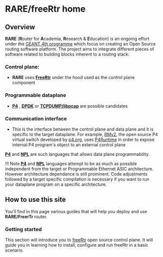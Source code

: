 # **RARE/freeRtr** home

## **Overview**
**RARE** (**R**outer for **A**cademia, **R**esearch & **E**ducation) is an ongoing effort under the [GÉANT 4th programme](https://www.geant.org/Projects/GEANT_Project_GN4-3) which focus on creating an Open Source routing software platform.
The project aims to integrate different pieces of software related to building blocks inherent to a routing stack:

### **Control plane**:
* **RARE** uses **[FreeRtr](http://freerouter.nop.hu/)** under the hood used as the control plane component
### **Programmable dataplane**
* **[P4](https://p4.org/)** , **[DPDK](https://www.dpdk.org/)** or **[TCPDUMP/libpcap](https://tcpdump.org)** are possible candidates
### **Communication interface**
* This is the interface between the control plane and data plane and it is specific to the target dataplane. For example, [BMv2](https://github.com/p4lang/behavioral-model), the open source P4 virtual switch developed by [p4.org](https://p4,org), uses [P4Runtime](https://github.com/p4lang/p4runtime) in order to expose internal P4 program's object to an external control plane

**[P4](https://p4.org/)** and **[NPL](https://nplang.org/)** are such languages that allows data plane programmability.

!!! Note
    **[P4](https://p4.org/)** and **[NPL](https://nplang.org/)** languages attempt to be as much as possible independent from the target or Programmable Ethernet ASIC architecture.
    However architecture dependance is still prominent. Code adjustments followed by a target specific compilation is necessary if you want to run your dataplane program on a specific architecture.

## **How to use this site**
You'll find in this page various guides that will help you deploy and use **RARE/FreerTr** router.

<!-- There are 3 categories of documentation:

### **Installation guides**
This section encompasses documents that would guide one to deploy **RARE/freeRtr** in various situation in which different dataplane is used. Each **RARE/freeRtr** flavour would play a different role depending on user requirement.

* If you want to deploy a powerful BGP Route Reflector, no need to run RARE/freeRtr with a **P4** or **DPDK** dataplane. A pure **freeRtr** native software dataplane is more than enough
* At the opposite, if you desire a router that act as a pure Label Switch router (MPLS P router ) able to switch 6.4 Tbps, your best bet is to run **RARE/freeRtr** with a **INTEL/TOFINO P4** dataplane.
* **RARE/freeRtr** with **DPDK** dataplane is a perfect fit for a SOHO router switching nx1GE,nx10GE or a couple of 100GE  line rate range
-->

### **Getting started**
This section will introduce you to [freeRtr](freertr.net) open source control plane. It will guide you in learning how to install, configure and run freeRtr in a basic scenario.

<!--
### **Reference guides**
This section will guide you in configuring freeRtr control plane. In essence, it is similar to [freeRtr test cases](http://www.freertr.net/tests.html). While the [freeRtr test cases](http://www.freertr.net/tests.html) is convenient as it provides an extensive list of all the features in one page, this section will provide a navigation structure that helps you to find your way among the incredible freeRtr feature list. You'll find the sub-categories below (by order of importance):

* Routing configuration reference guide
* MPLS configuration reference guide
* QoS services configuration reference guide
-->

<!--
### **Validated design guides**
You'll find here specific design document that have been deployed and validated in real/production environment. These use cases are [numerous](http://www.freertr.net/usage.html).
The list below is obviously not exhaustive, but you'll be able to learn how to:

* build a BGP Route Reflector for a Internet service provider backbone
* a high performance MPLS LSR/P router
* a high performance MPLS LER/P router
* how to create a small but versatile CPE on SOHO environment
* create a geographically distributed internet service provider backbone
* create a geographically distributed internet exchange point
* ... and more ! (your creativity is the limit ... )
-->
